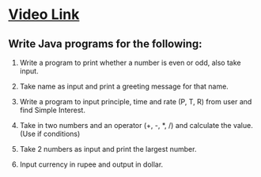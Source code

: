 # [Video Link](https://youtu.be/TAtrPoaJ7gc)

## Write Java programs for the following:

1. Write a program to print whether a number is even or odd, also take
input.

<script src="https://emgithub.com/embed.js?target=https%3A%2F%2Fgithub.com%2Fthatbeautifuldream%2Fjava-dsa-bootcamp%2Fblob%2Fmain%2FFirst%2520Java%2520Program%2FQ1.java&style=github&showBorder=on&showLineNumbers=on&showFileMeta=on&showCopy=on"></script>

2. Take name as input and print a greeting message for that name.

<script src="https://emgithub.com/embed.js?target=https%3A%2F%2Fgithub.com%2Fthatbeautifuldream%2Fjava-dsa-bootcamp%2Fblob%2Fmain%2FFirst%2520Java%2520Program%2FQ2.java&style=github&showBorder=on&showLineNumbers=on&showFileMeta=on&showCopy=on"></script>

3. Write a program to input principle, time and rate (P, T, R) from user and
find Simple Interest.

<script src="https://emgithub.com/embed.js?target=https%3A%2F%2Fgithub.com%2Fthatbeautifuldream%2Fjava-dsa-bootcamp%2Fblob%2Fmain%2FFirst%2520Java%2520Program%2FQ3.java&style=github&showBorder=on&showLineNumbers=on&showFileMeta=on&showCopy=on"></script>

4. Take in two numbers and an operator (+, -, *, /) and calculate the value.
(Use if conditions)

<script src="https://emgithub.com/embed.js?target=https%3A%2F%2Fgithub.com%2Fthatbeautifuldream%2Fjava-dsa-bootcamp%2Fblob%2Fmain%2FFirst%2520Java%2520Program%2FQ4.java&style=github&showBorder=on&showLineNumbers=on&showFileMeta=on&showCopy=on"></script>

5. Take 2 numbers as input and print the largest number.

<script src="https://emgithub.com/embed.js?target=https%3A%2F%2Fgithub.com%2Fthatbeautifuldream%2Fjava-dsa-bootcamp%2Fblob%2Fmain%2FFirst%2520Java%2520Program%2FQ5.java&style=github&showBorder=on&showLineNumbers=on&showFileMeta=on&showCopy=on"></script>

6. Input currency in rupee and output in dollar.

<script src="https://emgithub.com/embed.js?target=https%3A%2F%2Fgithub.com%2Fthatbeautifuldream%2Fjava-dsa-bootcamp%2Fblob%2Fmain%2FFirst%2520Java%2520Program%2FQ6.java&style=github&showBorder=on&showLineNumbers=on&showFileMeta=on&showCopy=on"></script>
